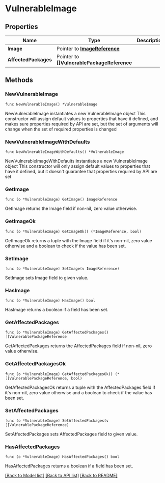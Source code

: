 # VulnerableImage

## Properties

Name | Type | Description | Notes
------------ | ------------- | ------------- | -------------
**Image** | Pointer to [**ImageReference**](ImageReference.md) |  | [optional] 
**AffectedPackages** | Pointer to [**[]VulnerablePackageReference**](VulnerablePackageReference.md) |  | [optional] 

## Methods

### NewVulnerableImage

`func NewVulnerableImage() *VulnerableImage`

NewVulnerableImage instantiates a new VulnerableImage object
This constructor will assign default values to properties that have it defined,
and makes sure properties required by API are set, but the set of arguments
will change when the set of required properties is changed

### NewVulnerableImageWithDefaults

`func NewVulnerableImageWithDefaults() *VulnerableImage`

NewVulnerableImageWithDefaults instantiates a new VulnerableImage object
This constructor will only assign default values to properties that have it defined,
but it doesn't guarantee that properties required by API are set

### GetImage

`func (o *VulnerableImage) GetImage() ImageReference`

GetImage returns the Image field if non-nil, zero value otherwise.

### GetImageOk

`func (o *VulnerableImage) GetImageOk() (*ImageReference, bool)`

GetImageOk returns a tuple with the Image field if it's non-nil, zero value otherwise
and a boolean to check if the value has been set.

### SetImage

`func (o *VulnerableImage) SetImage(v ImageReference)`

SetImage sets Image field to given value.

### HasImage

`func (o *VulnerableImage) HasImage() bool`

HasImage returns a boolean if a field has been set.

### GetAffectedPackages

`func (o *VulnerableImage) GetAffectedPackages() []VulnerablePackageReference`

GetAffectedPackages returns the AffectedPackages field if non-nil, zero value otherwise.

### GetAffectedPackagesOk

`func (o *VulnerableImage) GetAffectedPackagesOk() (*[]VulnerablePackageReference, bool)`

GetAffectedPackagesOk returns a tuple with the AffectedPackages field if it's non-nil, zero value otherwise
and a boolean to check if the value has been set.

### SetAffectedPackages

`func (o *VulnerableImage) SetAffectedPackages(v []VulnerablePackageReference)`

SetAffectedPackages sets AffectedPackages field to given value.

### HasAffectedPackages

`func (o *VulnerableImage) HasAffectedPackages() bool`

HasAffectedPackages returns a boolean if a field has been set.


[[Back to Model list]](../README.md#documentation-for-models) [[Back to API list]](../README.md#documentation-for-api-endpoints) [[Back to README]](../README.md)



